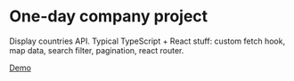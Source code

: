 # One-day company project

Display countries API. Typical TypeScript + React stuff: custom fetch hook, map data, search filter, pagination, react router.

[Demo](https://countries-scuffed.netlify.app)
